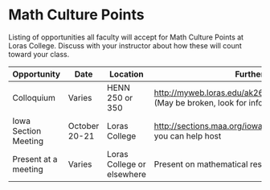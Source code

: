 # Math Culture Points
Listing of opportunities all faculty will accept for Math Culture Points at Loras College.  Discuss with your instructor about how these will count toward your class.


Opportunity | Date | Location | Further Information
------------|------|----------|---------------------------
Colloquium  | Varies | HENN 250 or 350 | http://myweb.loras.edu/ak265390/BiStateMathColloquium.htm (May be broken, look for info in the Math Cave)
Iowa Section Meeting | October 20-21 | Loras College | http://sections.maa.org/iowa/ or talk to Dr. Kohlhaas about how you can help host
Present at a meeting | Varies | Loras College or elsewhere | Present on mathematical research of some sort
